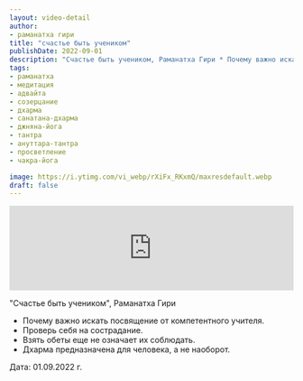 ```yaml
---
layout: video-detail
author:
- раманатха гири
title: "счастье быть учеником"
publishDate: 2022-09-01
description: "Счастье быть учеником, Раманатха Гири * Почему важно искать посвящение от компетентного учителя. * Проверь себя на сострадание. * Взять обеты еще не означает их соблюдать. * Дхарма предназначена для человека, а не наоборот.   Дата  01.09.2022 г"
tags: 
- раманатха
- медитация
- адвайта
- созерцание
- дхарма
- санатана-дхарма
- джняна-йога
- тантра
- ануттара-тантра
- просветление
- чакра-йога

image: https://i.ytimg.com/vi_webp/rXiFx_RKxmQ/maxresdefault.webp
draft: false
---
```


<iframe width="100%" src="https://www.youtube.com/embed/rXiFx_RKxmQ" frameborder="0" allowfullscreen=""></iframe> 

 "Счастье быть учеником", Раманатха Гири

* Почему важно искать посвящение от компетентного учителя.
* Проверь себя на сострадание.
* Взять обеты еще не означает их соблюдать.
* Дхарма предназначена для человека, а не наоборот.

  
 Дата: 01.09.2022 г.

  

 